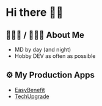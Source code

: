 # Hi there 🤙🏼

## 👨🏽‍⚕️ / 👨🏽‍💻 About Me
- MD by day (and night)
- Hobby DEV as often as possible

## ⚙️ My Production Apps
- [EasyBenefit](https://easybenefit.de)
- [TechUpgrade](https://techupgrade.de)
